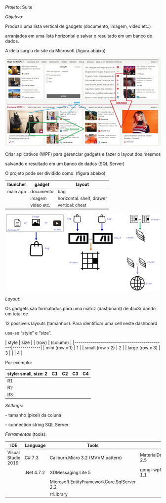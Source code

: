 *Projeto*: Suite

*Objetivo*:

Produzir uma lista vertical de gadgets (documento, imagem, vídeo etc.)

arranjados em uma lista horizontal e salvar o resultado em um banco de dados.

A ideia surgiu do site da Microsoft (figura abaixo)

![](media/1dfbcb5311ca040aef14ec476ce203ba.jpg)

Criar aplicativos (WPF) para gerenciar gadgets e fazer o layout dos mesmos

salvando o resultado em um banco de dados (SQL Server)

O projeto pode ser dividido como: (figura abaixo)

| launcher | gadget                    | layout                                      |
|----------|---------------------------|---------------------------------------------|
| main app | documento                 | bag                                         |
|          | imagem                    | horizontal: shelf, drawer                   |
|          | vídeo etc.                | vertical: chest                             |

![](media/c6a66df256daf27eb3648ed684493f9e.jpg)

*Layout*:

Os gadgets são formatados para uma matriz (dashboard) de 4cx3r dando um total de

12 possíveis layouts (tamanhos). Para identificar uma cell neste dashboard

usa-se “style” e “size”.

| style                                        | size         |
| (row)                                        | (column)     |
|----------------------------------------------|--------------|
| mini (row x 1)                               | 1            |
| small (row x 2)                              | 2            |
| large (row x 3)                              | 3            |
|                                              | 4            |

Por exemplo:

| style: small, size: 2 | C1 | C2 | C3 | C4 |
|-----------------------|----|----|----|----|
| R1                    |    |    |    |    |
| R2                    |    |    |    |    |
| R3                    |    |    |    |    |

*Settings*:

\- tamanho (pixel) da coluna

\- connection string SQL Server

*Ferramentas* (tools):

| IDE                | Language          | Tools                                                                                                   | UI                                            |
|--------------------|-------------------|---------------------------------------------------------------------------------------------------------|-----------------------------------------------|
| Visual Studio 2019 | C\# 7.3           | Caliburn.Micro 3.2 (MVVM pattern)                                                                       | MaterialDesignThemes 2.5                      |
|                    | .Net 4.7.2        | XDMessaging.Lite 5                                                                                      | gong-wpf-dragdrop 1.1                         |
|                    |                   | Microsoft.EntityFrameworkCore.SqlServer 2.2                                                             |                                               |
|                    |                   | rrLibrary                                                                                               |                                               |
